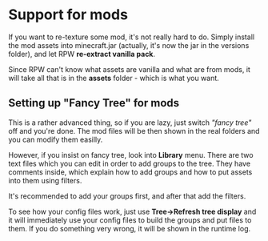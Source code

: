 # Support for mods

If you want to re-texture some mod, it's not really hard to do. Simply install the mod assets into
minecraft.jar (actually, it's now the jar in the versions folder), and let RPW **re-extract vanilla 
pack**.

Since RPW can't know what assets are vanilla and what are from mods, it will take all that is in the
**assets** folder - which is what you want.


## Setting up "Fancy Tree" for mods

This is a rather advanced thing, so if you are lazy, just switch *"fancy tree"* off and you're done.
The mod files will be then shown in the real folders and you can modify them easilly.

However, if you insist on fancy tree, look into **Library** menu. There are two text files which you
can edit in order to add groups to the tree. They have comments inside, which explain how to add groups
and how to put assets into them using filters.

It's recommended to add your groups first, and after that add the filters.

To see how your config files work, just use **Tree→Refresh tree display** and it will immediately
use your config files to build the groups and put files to them. If you do something very wrong, it will
be shown in the runtime log.
